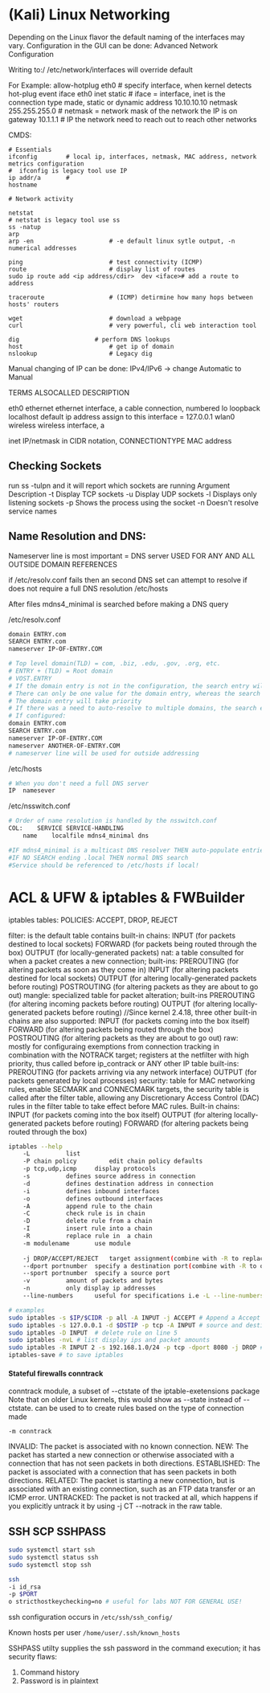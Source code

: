 # (Kali) Linux Networking

Depending on the Linux flavor the default naming of the interfaces may vary.
Configuration in the GUI can be done:
Advanced Network Configuration

Writing to:/
/etc/network/interfaces
will override default 

For Example:
allow-hotplug eth0		# specify interface, when kernel detects hot-plug event
iface eth0 inet static		# iface = interface, inet is the connection type made, static or dynamic
      address 10.10.10.10
      netmask 255.255.255.0	# netmask = network mask of the network the IP is on
      gateway 10.1.1.1		# IP the network need to reach out to reach other networks

CMDS:
```
# Essentials
ifconfig 		# local ip, interfaces, netmask, MAC address, network metrics configuration
#  ifconfig is legacy tool use IP
ip addr/a 		# 
hostname

# Network activity

netstat
# netstat is legacy tool use ss
ss -natup
arp 
arp -en 					# -e default linux sytle output, -n numerical addresses

ping						# test connectivity (ICMP)
route						# display list of routes 
sudo ip route add <ip address/cdir>  dev <iface># add a route to address

traceroute					# (ICMP) detirmine how many hops between hosts' routers

wget						# download a webpage
curl						# very powerful, cli web interaction tool

dig						# perform DNS lookups
host						# get ip of domain
nslookup					# Legacy dig
```

Manual changing of IP can be done:
IPv4/IPv6 -> change Automatic to Manual 

TERMS		ALSOCALLED	DESCRIPTION

eth0		ethernet 	ethernet interface, a cable connection, numbered
lo		loopback
localhost			default ip address assign to this interface = 127.0.0.1
wlan0		wireless	wireless interface, a 	


inet IP/netmask in CIDR notation, CONNECTIONTYPE MAC address


## Checking Sockets

run ss -tulpn and it will report which sockets are running
Argument        Description
-t      Display TCP sockets
-u      Display UDP sockets
-l      Displays only listening sockets
-p      Shows the process using the socket
-n      Doesn't resolve service names



## Name Resolution and DNS:

Nameserver line is most important = DNS server USED FOR ANY AND ALL OUTSIDE DOMAIN REFERENCES

if /etc/resolv.conf fails then an second DNS set can attempt to resolve
if does not require a full DNS resolution /etc/hosts

After files mdns4\_minimal is searched before making a DNS query 

/etc/resolv.conf
```bash
domain ENTRY.com
SEARCH ENTRY.com
nameserver IP-OF-ENTRY.COM

# Top level domain(TLD) = com, .biz, .edu, .gov, .org, etc. 
# ENTRY + (TLD) = Root domain
# VOST.ENTRY
# If the domain entry is not in the configuration, the search entry will be used. 
# There can only be one value for the domain entry, whereas the search line can have a list of domains to auto-resolve.
# The domain entry will take priority
# If there was a need to auto-resolve to multiple domains, the search entry line should be used and the domain entry line removed.
# If configured:
domain ENTRY.com
SEARCH ENTRY.com
nameserver IP-OF-ENTRY.COM
nameserver ANOTHER-OF-ENTRY.COM
# nameserver line will be used for outside addressing
```

/etc/hosts
```bash
# When you don't need a full DNS server
IP	namesever
```

/etc/nsswitch.conf
```bash
# Order of name resolution is handled by the nsswitch.conf
COL:	SERVICE	SERVICE-HANDLING	
	name	localfile mdns4_minimal	dns

#IF mdns4_minimal is a multicast DNS resolver THEN auto-populate entries with a .local TLD
#IF NO SEARCH ending .local THEN normal DNS search
#Service should be referenced to /etc/hosts if local!
```

# ACL & UFW & iptables & FWBuilder

iptables tables:
POLICIES: ACCEPT, DROP, REJECT

filter: is the default table contains built-in chains:
	INPUT (for packets destined to local sockets)
	FORWARD (for packets being routed through the box)
	OUTPUT (for locally-generated packets)
nat: a table consulted for when a packet creates a new connection; built-ins:
	PREROUTING (for altering packets as soon as they come in)
	INPUT (for altering packets destined for local sockets)
	OUTPUT (for altering locally-generated packets before routing)
	POSTROUTING (for altering packets as they are about to go out) 
mangle: specialized table for packet alteration; built-ins
	PREROUTING (for altering incoming packets before routing)
	OUTPUT (for altering locally-generated packets before routing) //Since kernel 2.4.18, three other built-in chains are also supported: 
	INPUT (for packets coming into the box itself)
	FORWARD (for altering packets being routed through the box)
	POSTROUTING (for altering packets as they are about to go out)
raw: mostly for configuraing exemptions from connection tracking in combination with the NOTRACK target; registers at the netfilter with high priority, thus called before ip_contrack or ANY other IP table built-ins: 
	PREROUTING (for packets arriving via any network interface) 
	OUTPUT (for packets generated by local processes)
security: table for MAC networking rules, enable SECMARK and CONNECMARK targets, the security table is called after the filter table, allowing any Discretionary Access Control (DAC) rules in the filter table to take effect before MAC rules. Built-in chains: 
	INPUT (for packets coming into the box itself)
	OUTPUT (for altering locally-generated packets before routing)
	FORWARD (for altering packets being routed through the box)

```bash
iptables --help
	-L			list
	-P chain policy         edit chain policy defaults	
	-p tcp,udp,icmp 	display protocols 
	-s 			defines source address in connection
	-d			defines destination address in connection
	-i			defines inbound interfaces
	-o			defines outbound interfaces
	-A			append rule to the chain 
	-C			check rule is in chain
	-D			delete rule from a chain
	-I			insert rule into a chain 
	-R			replace rule in  a chain
	-m modulename		use module	
	
	-j DROP/ACCEPT/REJECT	target assignment(combine with -R to replace the assign policy target				
	--dport	portnumber	specify a destination port(combine with -R to only route traffic from an ip through a port)
	--sport	portnumber	specify a source port
	-v			amount of packets and bytes
	-n			only display ip addresses
	--line-numbers		useful for specifications i.e -L --line-numbers

# examples
sudo iptables -s $IP/$CIDR -p all -A INPUT -j ACCEPT # Append a Accept ruel all protocol transmission from IP/CIDR
sudo iptables -s 127.0.0.1 -d $DSTIP -p tcp -A INPUT # source and destination using tcp 
sudo iptables -D INPUT 	# delete rule on line 5
sudo iptables -nvL # list display ips and packet amounts
sudo iptables -R INPUT 2 -s 192.168.1.0/24 -p tcp -dport 8080 -j DROP # REPLACE input line 2 to drop tcp connection from source IP 
iptables-save # to save iptables 
```
#### Stateful firewalls conntrack

conntrack module, a subset of --ctstate of the iptable-exetensions package
Note that on older Linux kernels, this would show as --state instead of --ctstate.
can be used to to create rules based on the type of connection made
```bawsh
-m conntrack
```

INVALID: The packet is associated with no known connection.
NEW: The packet has started a new connection or otherwise associated with a connection that has not seen packets in both directions.
ESTABLISHED: The packet is associated with a connection that has seen packets in both directions.
RELATED: The packet is starting a new connection, but is associated with an existing connection, such as an FTP data transfer or an ICMP error.
UNTRACKED: The packet is not tracked at all, which happens if you explicitly untrack it by using -j CT --notrack in the raw table.



## SSH SCP SSHPASS

```bash
sudo systemctl start ssh
sudo systemctl status ssh
sudo systemctl stop ssh

ssh
-i id_rsa
-p $PORT
o stricthostkeychecking=no # useful for labs NOT FOR GENERAL USE!
```

ssh configuration occurs in `/etc/ssh/ssh_config/`

Known hosts per user `/home/user/.ssh/known_hosts` 

SSHPASS utilty supplies the ssh password in the command execution; it has security flaws:
1. Command history
1. Password is in plaintext

